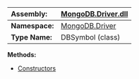 | **Assembly:** | [MongoDB.Driver.dll](MongoDB_Driver.md) |
|:--------------|:----------------------------------------|
| **Namespace:** | [MongoDB.Driver](N_MongoDB_Driver.md)   |
| **Type Name:** | DBSymbol (class)                        |

**Methods:**
  * [Constructors](#Constructors.md)
